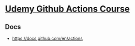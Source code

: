 # [Udemy Github Actions Course](https://www.udemy.com/course/mastering-github-actions-beginner-to-expert)

## Docs
- https://docs.github.com/en/actions

